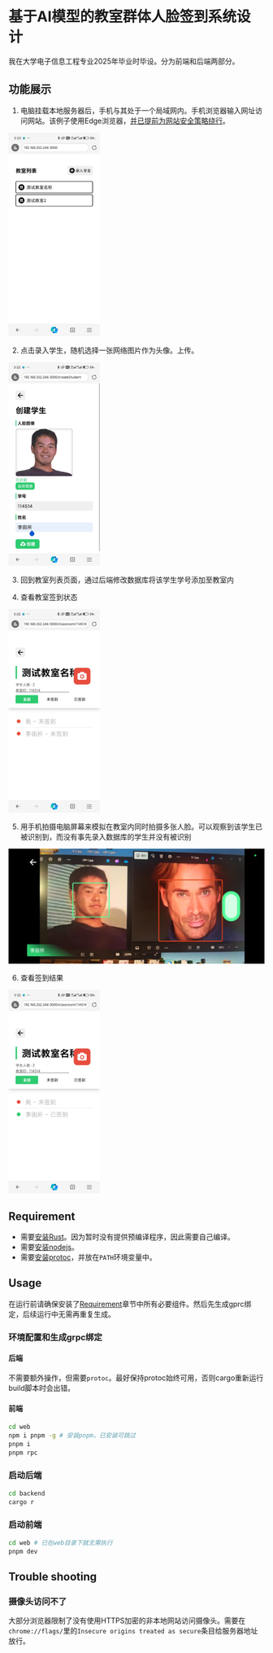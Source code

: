 # 基于AI模型的教室群体人脸签到系统设计

我在大学电子信息工程专业2025年毕业时毕设。分为前端和后端两部分。

## 功能展示

1. 电脑挂载本地服务器后，手机与其处于一个局域网内。手机浏览器输入网址访问网站。该例子使用Edge浏览器，[并已提前为网站安全策略绕行](#trouble-shooting)。
 <img height=400 src="images/classroom_page.jpg" />

2. 点击录入学生，随机选择一张网络图片作为头像。上传。
 <img height=400 src="images/create_student.jpg">

3. 回到教室列表页面，通过后端修改数据库将该学生学号添加至教室内

4. 查看教室签到状态
 <img height=400 src="images/sign_in.jpg">

5. 用手机拍摄电脑屏幕来模拟在教室内同时拍摄多张人脸。可以观察到该学生已被识别到，而没有事先录入数据库的学生并没有被识别
 <img src="images/capture.jpg">

6. 查看签到结果
 <img height=400 src="images/result.jpg">

## Requirement

- 需要[安装Rust](https://www.rust-lang.org/tools/install)。因为暂时没有提供预编译程序，因此需要自己编译。
- 需要[安装nodejs](https://nodejs.org/)。
- 需要[安装protoc](https://github.com/protocolbuffers/protobuf/releases)，并放在`PATH`环境变量中。

## Usage

在运行前请确保安装了[Requirement](#requirement)章节中所有必要组件。然后先生成gprc绑定，后续运行中无需再重复生成。

### 环境配置和生成grpc绑定

#### 后端

不需要额外操作，但需要`protoc`。最好保持protoc始终可用，否则cargo重新运行build脚本时会出错。

#### 前端

```sh
cd web
npm i pnpm -g # 安装pnpm，已安装可跳过
pnpm i
pnpm rpc
```

### 启动后端

```sh
cd backend
cargo r
```

### 启动前端

```sh
cd web # 已在web目录下就无需执行
pnpm dev
```

## Trouble shooting

### 摄像头访问不了

大部分浏览器限制了没有使用HTTPS加密的非本地网站访问摄像头。需要在`chrome://flags/`里的`Insecure origins treated as secure`条目给服务器地址放行。
